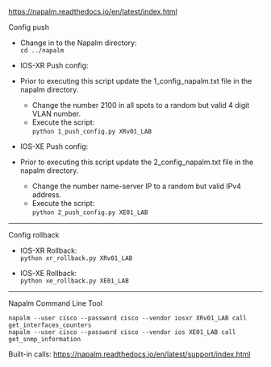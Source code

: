 https://napalm.readthedocs.io/en/latest/index.html<br>

Config push<br>
- Change in to the Napalm directory:<br>
```cd ../napalm```<br>

- IOS-XR Push config:<br>
- Prior to executing this script update the 1_config_napalm.txt file in the napalm directory.<br>
    - Change the number 2100 in all spots to a random but valid 4 digit VLAN number.<br>
    - Execute the script:<br>
 ```python 1_push_config.py XRv01_LAB```<br>

- IOS-XE Push config:<br>
- Prior to executing this script update the 2_config_napalm.txt file in the napalm directory.<br>
    - Change the number name-server IP to a random but valid IPv4 address.<br>
    - Execute the script:<br>
 ```python 2_push_config.py XE01_LAB```<br>

---
Config rollback<br>

- IOS-XR Rollback:<br>
 ```python xr_rollback.py XRv01_LAB```<br>

- IOS-XE Rollback:<br>
 ```python xe_rollback.py XE01_LAB```<br>

---

Napalm Command Line Tool<br>

```napalm --user cisco --password cisco --vendor iosxr XRv01_LAB call get_interfaces_counters```<br>
```napalm --user cisco --password cisco --vendor ios XE01_LAB call get_snmp_information```

Built-in calls: https://napalm.readthedocs.io/en/latest/support/index.html


